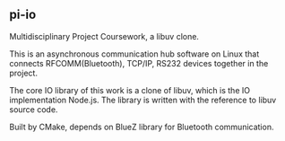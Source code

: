 pi-io
-------
Multidisciplinary Project Coursework, a libuv clone.

This is an asynchronous communication hub software on Linux that connects RFCOMM(Bluetooth), TCP/IP, RS232 devices together in the project.

The core IO library of this work is a clone of libuv, which is the IO implementation Node.js. The library is written with the reference to libuv source code.

Built by CMake, depends on BlueZ library for Bluetooth communication.
